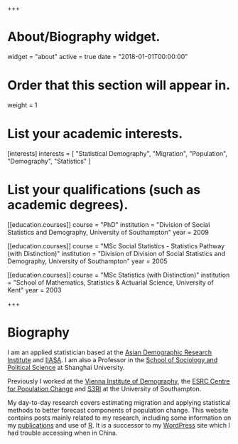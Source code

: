 +++
# About/Biography widget.
widget = "about"
active = true
date = "2018-01-01T00:00:00"

# Order that this section will appear in.
weight = 1

# List your academic interests.
[interests]
  interests = [
    "Statistical Demography",
    "Migration",
    "Population",
    "Demography",
    "Statistics"
  ]

# List your qualifications (such as academic degrees).
[[education.courses]]
  course = "PhD"
  institution = "Division of Social Statistics and Demography, University of Southampton"
  year = 2009

[[education.courses]]
  course = "MSc Social Statistics - Statistics Pathway (with Distinction)"
  institution = "Division of Division of Social Statistics and Demography, University of Southampton"
  year =  2005

[[education.courses]]
  course = "MSc Statistics (with Distinction)"
  institution = "School of Mathematics, Statistics & Actuarial Science, University of Kent"
  year = 2003
 
+++

# Biography

I am an applied statistician based at the [Asian Demographic Research Institute](http://adri-shanghai.github.io/) and [IIASA](http://www.iiasa.ac.at/web/home/research/researchPrograms/WorldPopulation/Introduction.html). I am also a Professor in the [School of Sociology and Political Science](http://en.shu.edu.cn/Default.aspx?tabid=26181) at Shanghai University. 

Previously I worked at the [Vienna Institute of Demography](http://www.oeaw.ac.at/vid/), the [ESRC Centre for Population Change](http://www.cpc.ac.uk/) and [S3RI](http://www.southampton.ac.uk/s3ri/) at the University of Southampton.

My day-to-day research covers estimating migration and applying statistical methods to better forecast components of population change. This website contains posts mainly related to my research, including some information on my [publications](./publication) and use of [R](./tags/r/). It is a successor to my [WordPress](http://gjabel.wordpress.com/) site which I had trouble accessing when in China. 
